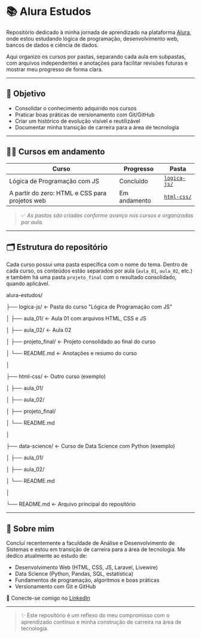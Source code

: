 # 📚 Alura Estudos

Repositório dedicado à minha jornada de aprendizado na plataforma [Alura](https://www.alura.com.br), onde estou estudando lógica de programação, desenvolvimento web, bancos de dados e ciência de dados.

Aqui organizo os cursos por pastas, separando cada aula em subpastas, com arquivos independentes e anotações para facilitar revisões futuras e mostrar meu progresso de forma clara.

---

## 🎯 Objetivo

- Consolidar o conhecimento adquirido nos cursos
- Praticar boas práticas de versionamento com Git/GitHub
- Criar um histórico de evolução visível e reutilizável
- Documentar minha transição de carreira para a área de tecnologia

---

## 👨‍💻 Cursos em andamento

| Curso                           | Progresso  | Pasta                      |
| ------------------------------- | ---------- | -------------------------- |
| Lógica de Programação com JS | Concluído | [`logica-js/`](./logica-js) |
| A partir do zero: HTML e CSS para projetos web | Em andamento | [`html-css/`](./html-css) |

> ✅ *As pastas são criadas conforme avanço nos cursos e organizadas por aula.*

---

## 🗂️ Estrutura do repositório

Cada curso possui uma pasta específica com o nome do tema. Dentro de cada curso, os conteúdos estão separados por aula (`aula_01`, `aula_02`, etc.) e também há uma pasta `projeto_final` com o resultado consolidado, quando aplicável.

alura-estudos/

├── logica-js/             ← Pasta do curso "Lógica de Programação com JS"

│   ├── aula_01/           ← Aula 01 com arquivos HTML, CSS e JS

│   ├── aula_02/           ← Aula 02

│   ├── projeto_final/     ← Projeto consolidado ao final do curso

│   └── README.md          ← Anotações e resumo do curso

│

├── html-css/              ← Outro curso (exemplo)

│   ├── aula_01/

│   ├── aula_02/

│   ├── projeto_final/

│   └── README.md

│

├── data-science/          ← Curso de Data Science com Python (exemplo)

│   ├── aula_01/

│   ├── aula_02/

│   └── README.md

│

└── README.md              ← Arquivo principal do repositório

---

## 🧠 Sobre mim

Concluí recentemente a faculdade de Análise e Desenvolvimento de Sistemas e estou em transição de carreira para a área de tecnologia. Me dedico atualmente ao estudo de:

- Desenvolvimento Web (HTML, CSS, JS, Laravel, Livewire)
- Data Science (Python, Pandas, SQL, estatística)
- Fundamentos de programação, algoritmos e boas práticas
- Versionamento com Git e GitHub

🔗 Conecte-se comigo no [LinkedIn](https://www.linkedin.com/in/weslley-s-chaves-789890228/)

---

> ✨ Este repositório é um reflexo do meu compromisso com o aprendizado contínuo e minha construção de carreira na área de tecnologia.
